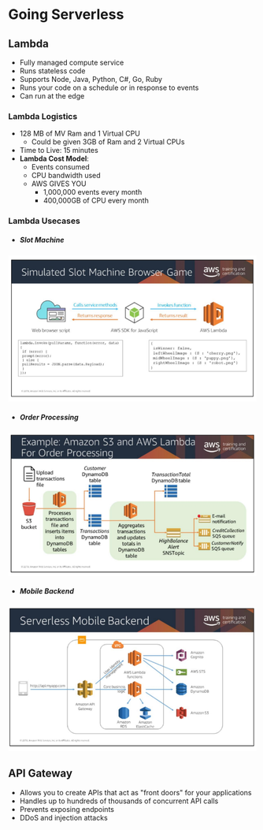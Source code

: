 # Going Serverless

## Lambda
* Fully managed compute service
* Runs stateless code
* Supports Node, Java, Python, C#, Go, Ruby
* Runs your code on a schedule or in response to events
* Can run at the edge

### Lambda Logistics
* 128 MB of MV Ram and 1 Virtual CPU 
    * Could be given 3GB of Ram and 2 Virtual CPUs
* Time to Live: 15 minutes
* __Lambda Cost Model__:
    * Events consumed
    * CPU bandwidth used
    * AWS GIVES YOU 
        * 1,000,000 events every month
        * 400,000GB of CPU every month

### Lambda Usecases
* ##### Slot Machine
 ![](slot-machine.PNG)   

* ##### Order Processing
 ![](order-processing.PNG)

* ##### Mobile Backend
 ![](mobile-usecase.PNG)

## API Gateway
* Allows you to create APIs that act as "front doors" for your applications
* Handles up to hundreds of thousands of concurrent API calls
* Prevents exposing endpoints
* DDoS and injection attacks